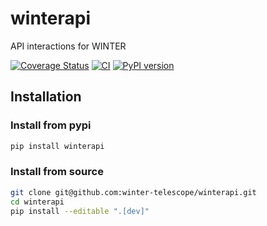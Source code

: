 # winterapi
API interactions for WINTER

[![Coverage Status](https://coveralls.io/repos/github/winter-telescope/winterapi/badge.svg?branch=tests)](https://coveralls.io/github/winter-telescope/winterapi?branch=tests)
[![CI](https://github.com/winter-telescope/winterapi/actions/workflows/continuous_integration.yml/badge.svg)](https://github.com/winter-telescope/winterapi/actions/workflows/continuous_integration.yml) 
[![PyPI version](https://badge.fury.io/py/winterapi.svg)](https://badge.fury.io/py/winterapi)

## Installation
### Install from pypi
```bash
pip install winterapi
```

### Install from source
```bash
git clone git@github.com:winter-telescope/winterapi.git
cd winterapi
pip install --editable ".[dev]"
```
